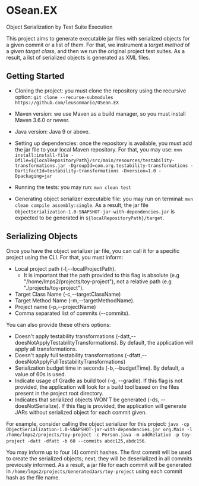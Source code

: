 # OSean.EX
Object Serialization by Test Suite Execution

This project aims to generate executable jar files with serialized objects for a given commit or a list of them. 
For that, we instrument a <i>target method</i> of a <i>given target class</i>, and then we run the original project test suites. 
As a result, a list of serialized objects is generated as XML files. 

## Getting Started
* Cloning the project: you must clone the repository using the recursive option: ```git clone --recurse-submodules https://github.com/leusonmario/OSean.EX```

* Maven version: we use Maven as a build manager, so you must install Maven 3.6.0 or newer.
* Java version: Java 9 or above.

* Setting up dependencies: once the repository is available, you must add the jar file to your local Maven repository. 
For that, you may use: ```mvn install:install-file -Dfile=${localRepositoryPath}/src/main/resources/testability-transformations.jar -DgroupId=com.org.testability-transformations -DartifactId=testability-transformations -Dversion=1.0 -Dpackaging=jar```

* Running the tests: you may run: ```mvn clean test```

* Generating object serializer executable file: you may run on terminal: ```mvn clean compile assembly:single```. As a result, the jar file ```ObjectSerialization-1.0-SNAPSHOT-jar-with-dependencies.jar``` is expected to be generated in ```${localRepositoryPath}/target```. 

## Serializing Objects
Once you have the object serializer jar file, you can call it for a specific project using the CLI. For that, you must inform:

- Local project path (-l,--localProjectPath). 
    - It is important that the path provided to this flag is absolute (e.g "/home/lmps2/projects/toy-project"), not a relative path (e.g "./projects/toy-project").
- Target Class Name (-c,--targetClassName)
- Target Method Name (-m,--targetMethodName).
- Project name (-p,--projectName)
- Comma separated list of commits (--commits).

You can also provide these others options:

- Doesn't apply testability transformations (-datt,--doesNotApplyTestabilityTransformations). By default, the application will apply all transformations.
- Doesn't apply full testability transformations (-dfatt,--doesNotApplyFullTestabilityTransformations)
- Serialization budget time in seconds (-b,--budgetTime). By default, a value of 60s is used.
- Indicate usage of Gradle as build tool (-g, --gradle). If this flag is not provided, the application will look for a build tool based on the files present in the project root directory.
- Indicates that serialized objects WON'T be generated (-ds, --doesNotSerialize). If this flag is provided, the application will generate JARs without serialized object for each commit given.

For example, consider calling the object serializer for this project: ```java -cp ObjectSerialization-1.0-SNAPSHOT-jar-with-dependencies.jar org.Main -l /home/lmps2/projects/toy-project -c Person.java -m addRelative -p toy-project -datt -dfatt -b 60 --commits abdc125,abdc156```.

You may inform up to four (4) commit hashes.
The first commit will be used to create the serialized objects; next, they will be deserialized in all commits previously informed.
As a result, a jar file for each commit will be generated in ```/home/lmps2/projects/GeneratedJars/toy-project``` using each commit hash as the file name. 